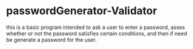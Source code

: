 # passwordGenerator-Validator
this is a basic program intended to ask a user to enter a password, asses whether or not the password satisfies certain conditions, 
and then if need be generate a password for the user.
